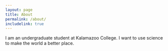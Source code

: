 ```yaml
---
layout: page
title: About
permalink: /about/
includelink: true
---
```


I am an undergraduate student at Kalamazoo College. I want to use science to make the world a better place.
